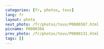 ```yaml
---
categories: [fr, photos, tous]
lang: fr
layout: photo
next_photo: /fr/photos/tous/P0000367.html
picname: P0000364
prev_photo: /fr/photos/tous/P0000131.html
tags: []
---
```

